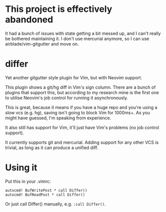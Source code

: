 # This project is effectively abandoned

It had a bunch of issues with state getting a bit messed up, and I can't really
be bothered maintaining it. I don't use mercurial anymore, so I can use
airblade/vim-gitgutter and move on.

# differ

Yet another gitgutter style plugin for Vim, but with Neovim support.

This plugin shows a git/hg diff in Vim's sign column. There are a bunch of
plugins that support this, but according to my research mine is the first one
to utilise Neovim's job control for running it asynchronously.

This is great, because it means if you have a huge repo and you're using a slow
vcs (e.g. hg), saving isn't going to block Vim for 1000ms+. As you might have
guessed, I'm speaking from experience.

It also still has support for Vim, it'll just have Vim's problems (no job
control support).

It currently supports git and mercurial. Adding support for any other VCS is
trivial, as long as it can produce a unified diff.

# Using it

Put this in your .vimrc:

    autocmd! BufWritePost * call Differ()
    autocmd! BufReadPost * call Differ()

Or just call Differ() manually, e.g. `:call Differ()`.
